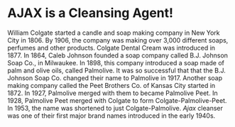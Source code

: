# AJAX is a Cleansing Agent!

William Colgate started a candle and soap making company in New York City in 1806. By 1906, the company was making over 3,000 different soaps, perfumes and other products. Colgate Dental Cream was introduced in 1877. In 1864, Caleb Johnson founded a soap company called  B.J. Johnson Soap Co., in Milwaukee. In 1898, this company introduced a soap made of palm and olive oils, called Palmolive. It was so successful that that the B.J. Johnson Soap Co. changed their name to Palmolive in 1917. Another soap making company called the Peet Brothers Co. of Kansas City started in 1872. In 1927, Palmolive merged with them to became Palmolive Peet. In 1928, Palmolive Peet merged with Colgate to form Colgate-Palmolive-Peet. In 1953, the name was shortened to just Colgate-Palmolive. *Ajax* cleanser was one of their first major brand names introduced in the early 1940s.